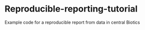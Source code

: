 # Reproducible-reporting-tutorial
Example code for a reproducible report from data in central Biotics
